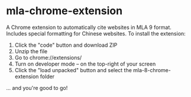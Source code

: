 # mla-chrome-extension
A Chrome extension to automatically cite websites in MLA 9 format. Includes special formatting for Chinese websites.
To install the extension:
1. Click the "code" button and download ZIP
2. Unzip the file
3. Go to chrome://extensions/
4. Turn on developer mode – on the top-right of your screen
5. Click the "load unpacked" button and select the mla-8-chrome-extension folder

… and you're good to go!
